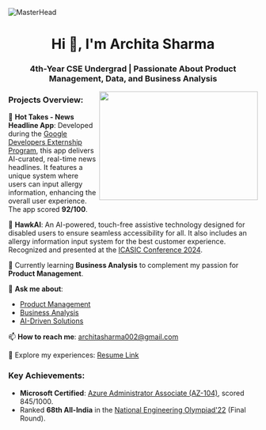 ![MasterHead](https://www.intellidyne-llc.com/wp-content/uploads/2020/11/AppDev-Solutions-2000x400-1.jpg)

<h1 align="center">Hi 👋, I'm Archita Sharma</h1>
<h3 align="center">4th-Year CSE Undergrad | Passionate About Product Management, Data, and Business Analysis</h3>

<img align="right" width="320" height="220" src="https://cdn.dribbble.com/users/4055494/screenshots/15215756/media/d2b66c4ca0192aa26d103448b3d1518b.gif" >

### Projects Overview:

📱 **Hot Takes - News Headline App**: Developed during the [Google Developers Externship Program](w), this app delivers AI-curated, real-time news headlines. It features a unique system where users can input allergy information, enhancing the overall user experience. The app scored **92/100**.

🦾 **HawkAI**: An AI-powered, touch-free assistive technology designed for disabled users to ensure seamless accessibility for all. It also includes an allergy information input system for the best customer experience. Recognized and presented at the [ICASIC Conference 2024](w).

🌱 Currently learning **Business Analysis** to complement my passion for **Product Management**.

💬 **Ask me about**:
- [Product Management](w)
- [Business Analysis](w)
- [AI-Driven Solutions](w)

📫 **How to reach me**: architasharma002@gmail.com

📄 Explore my experiences: [Resume Link](w)

### Key Achievements:
- **Microsoft Certified**: [Azure Administrator Associate (AZ-104)](w), scored 845/1000.
- Ranked **68th All-India** in the [National Engineering Olympiad'22](w) (Final Round).
